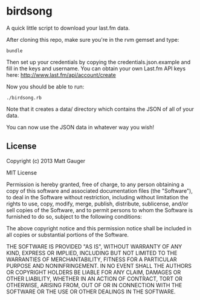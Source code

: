 # birdsong

A quick little script to download your last.fm data.

After cloning this repo, make sure you're in the rvm gemset and type:

`bundle`

Then set up your credentials by copying the credentials.json.example and fill in the keys and username. You can obtain your own Last.fm API keys here: http://www.last.fm/api/account/create

Now you should be able to run:

`./birdsong.rb`

Note that it creates a data/ directory which contains the JSON of all of your data.

You can now use the JSON data in whatever way you wish!

## License

Copyright (c) 2013 Matt Gauger

MIT License

Permission is hereby granted, free of charge, to any person obtaining
a copy of this software and associated documentation files (the
"Software"), to deal in the Software without restriction, including
without limitation the rights to use, copy, modify, merge, publish,
distribute, sublicense, and/or sell copies of the Software, and to
permit persons to whom the Software is furnished to do so, subject to
the following conditions:

The above copyright notice and this permission notice shall be
included in all copies or substantial portions of the Software.

THE SOFTWARE IS PROVIDED "AS IS", WITHOUT WARRANTY OF ANY KIND,
EXPRESS OR IMPLIED, INCLUDING BUT NOT LIMITED TO THE WARRANTIES OF
MERCHANTABILITY, FITNESS FOR A PARTICULAR PURPOSE AND
NONINFRINGEMENT. IN NO EVENT SHALL THE AUTHORS OR COPYRIGHT HOLDERS BE
LIABLE FOR ANY CLAIM, DAMAGES OR OTHER LIABILITY, WHETHER IN AN ACTION
OF CONTRACT, TORT OR OTHERWISE, ARISING FROM, OUT OF OR IN CONNECTION
WITH THE SOFTWARE OR THE USE OR OTHER DEALINGS IN THE SOFTWARE.
